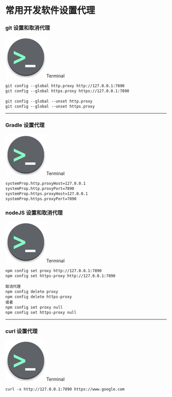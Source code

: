 # 常用开发软件设置代理

### git 设置和取消代理

<p class="code_title"><img class="code_title_icon" src="/src/assets/icons/terminal.png">Terminal</p>

```
git config --global http.proxy http://127.0.0.1:7890
git config --global https.proxy https://127.0.0.1:7890

git config --global --unset http.proxy
git config --global --unset https.proxy
```

---

### Gradle 设置代理

<p class="code_title"><img class="code_title_icon" src="/src/assets/icons/terminal.png">Terminal</p>

```
systemProp.http.proxyHost=127.0.0.1
systemProp.http.proxyPort=7890
systemProp.https.proxyHost=127.0.0.1
systemProp.https.proxyPort=7890
```

### nodeJS 设置和取消代理

<p class="code_title"><img class="code_title_icon" src="/src/assets/icons/terminal.png">Terminal</p>

```
npm config set proxy http://127.0.0.1:7890
npm config set https-proxy http://127.0.0.1:7890

取消代理
npm config delete proxy
npm config delete https-proxy
或者
npm config set proxy null
npm config set https-proxy null
```

---

### curl 设置代理

<p class="code_title"><img class="code_title_icon" src="/src/assets/icons/terminal.png">Terminal</p>

```
curl -x http://127.0.0.1:7890 https://www.google.com
```